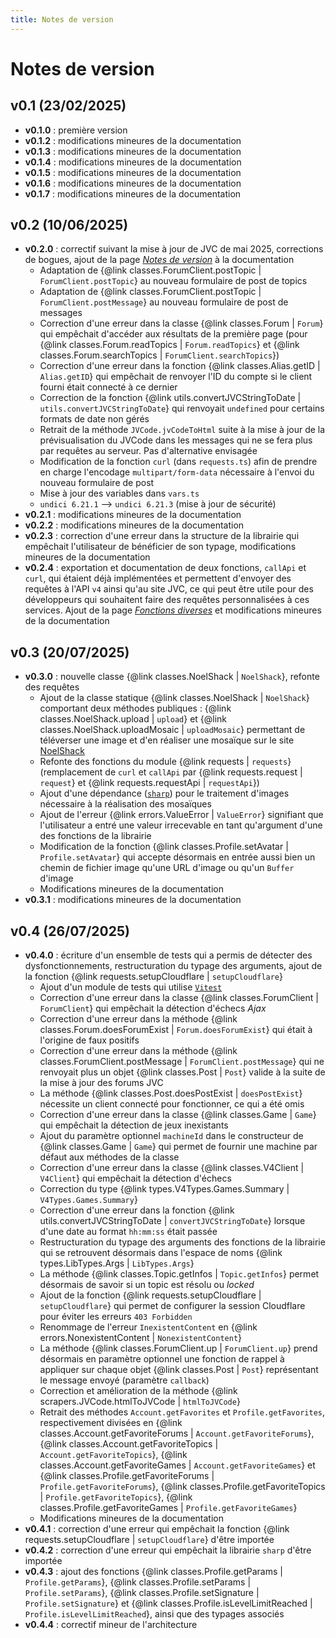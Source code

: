 ```yaml
---
title: Notes de version
---
```


# Notes de version

## v0.1 (23/02/2025)

- **v0.1.0** : première version
- **v0.1.2** : modifications mineures de la documentation
- **v0.1.3** : modifications mineures de la documentation
- **v0.1.4** : modifications mineures de la documentation
- **v0.1.5** : modifications mineures de la documentation
- **v0.1.6** : modifications mineures de la documentation
- **v0.1.7** : modifications mineures de la documentation

## v0.2 (10/06/2025)

- **v0.2.0** : correctif suivant la mise à jour de JVC de mai 2025, corrections de bogues, ajout de la page [*Notes de version*](./changelog.md) à la documentation
    * Adaptation de {@link classes.ForumClient.postTopic | `ForumClient.postTopic`} au nouveau formulaire de post de topics
    * Adaptation de {@link classes.ForumClient.postTopic | `ForumClient.postMessage`} au nouveau formulaire de post de messages
    * Correction d'une erreur dans la classe {@link classes.Forum | `Forum`} qui empêchait d'accéder aux résultats de la première page (pour {@link classes.Forum.readTopics | `Forum.readTopics`} et {@link classes.Forum.searchTopics | `ForumClient.searchTopics`})
    * Correction d'une erreur dans la fonction {@link classes.Alias.getID | `Alias.getID`} qui empêchait de renvoyer l'ID du compte si le client fourni était connecté à ce dernier
    * Correction de la fonction {@link utils.convertJVCStringToDate | `utils.convertJVCStringToDate`} qui renvoyait `undefined` pour certains formats de date non gérés
    * Retrait de la méthode `JVCode.jvCodeToHtml` suite à la mise à jour de la prévisualisation du JVCode dans les messages qui ne se fera plus par requêtes au serveur. Pas d'alternative envisagée
    * Modification de la fonction `curl` (dans `requests.ts`) afin de prendre en charge l'encodage `multipart/form-data` nécessaire à l'envoi du nouveau formulaire de post
    * Mise à jour des variables dans `vars.ts`
    * `undici 6.21.1` --> `undici 6.21.3` (mise à jour de sécurité)
- **v0.2.1** : modifications mineures de la documentation
- **v0.2.2** : modifications mineures de la documentation
- **v0.2.3** : correction d'une erreur dans la structure de la librairie qui empêchait l'utilisateur de bénéficier de son typage, modifications mineures de la documentation
- **v0.2.4** : exportation et documentation de deux fonctions, `callApi` et `curl`, qui étaient déjà implémentées et permettent d'envoyer des requêtes à l'API `v4` ainsi qu'au site JVC, ce qui peut être utile pour des développeurs qui souhaitent faire des requêtes personnalisées à ces services. Ajout de la page [*Fonctions diverses*](./other.md) et modifications mineures de la documentation

## v0.3 (20/07/2025)
- **v0.3.0** : nouvelle classe {@link classes.NoelShack | `NoelShack`}, refonte des requêtes
    * Ajout de la classe statique {@link classes.NoelShack | `NoelShack`} comportant deux méthodes publiques : {@link classes.NoelShack.upload | `upload`} et {@link classes.NoelShack.uploadMosaic | `uploadMosaic`} permettant de téléverser une image et d'en réaliser une mosaïque sur le site [NoelShack](https://www.noelshack.com/)
    * Refonte des fonctions du module {@link requests | `requests`} (remplacement de `curl` et `callApi` par {@link requests.request | `request`} et {@link requests.requestApi | `requestApi`})
    * Ajout d'une dépendance ([`sharp`](https://www.npmjs.com/package/sharp)) pour le traitement d'images nécessaire à la réalisation des mosaïques
    * Ajout de l'erreur {@link errors.ValueError | `ValueError`} signifiant que l'utilisateur a entré une valeur irrecevable en tant qu'argument d'une des fonctions de la librairie
    * Modification de la fonction {@link classes.Profile.setAvatar | `Profile.setAvatar`} qui accepte désormais en entrée aussi bien un chemin de fichier image qu'une URL d'image ou qu'un `Buffer` d'image
    * Modifications mineures de la documentation
- **v0.3.1** : modifications mineures de la documentation

## v0.4 (26/07/2025)
- **v0.4.0** : écriture d'un ensemble de tests qui a permis de détecter des dysfonctionnements, restructuration du typage des arguments, ajout de la fonction {@link requests.setupCloudflare | `setupCloudflare`}
    * Ajout d'un module de tests qui utilise [`Vitest`](https://vitest.dev/)
    * Correction d'une erreur dans la classe {@link classes.ForumClient | `ForumClient`} qui empêchait la détection d'échecs *Ajax*
    * Correction d'une erreur dans la méthode {@link classes.Forum.doesForumExist | `Forum.doesForumExist`} qui était à l'origine de faux positifs
    * Correction d'une erreur dans la méthode {@link classes.ForumClient.postMessage | `ForumClient.postMessage`} qui ne renvoyait plus un objet {@link classes.Post | `Post`} valide à la suite de la mise à jour des forums JVC
    * La méthode {@link classes.Post.doesPostExist | `doesPostExist`} nécessite un client connecté pour fonctionner, ce qui a été omis
    * Correction d'une erreur dans la classe {@link classes.Game | `Game`} qui empêchait la détection de jeux inexistants
    * Ajout du paramètre optionnel `machineId` dans le constructeur de {@link classes.Game | `Game`} qui permet de fournir une machine par défaut aux méthodes de la classe
    * Correction d'une erreur dans la classe {@link classes.V4Client | `V4Client`} qui empêchait la détection d'échecs
    * Correction du type {@link types.V4Types.Games.Summary | `V4Types.Games.Summary`}
    * Correction d'une erreur dans la fonction {@link utils.convertJVCStringToDate | `convertJVCStringToDate`} lorsque d'une date au format `hh:mm:ss` était passée
    * Restructuration du typage des arguments des fonctions de la librairie qui se retrouvent désormais dans l'espace de noms {@link types.LibTypes.Args | `LibTypes.Args`}
    * La méthode {@link classes.Topic.getInfos | `Topic.getInfos`} permet désormais de savoir si un topic est résolu ou *locked*
    * Ajout de la fonction {@link requests.setupCloudflare | `setupCloudflare`} qui permet de configurer la session Cloudflare pour éviter les erreurs `403 Forbidden`
    * Renommage de l'erreur `InexistentContent` en {@link errors.NonexistentContent | `NonexistentContent`}
    * La méthode {@link classes.ForumClient.up | `ForumClient.up`} prend désormais en paramètre optionnel une fonction de rappel à appliquer sur chaque objet {@link classes.Post | `Post`} représentant le message envoyé (paramètre `callback`)
    * Correction et amélioration de la méthode {@link scrapers.JVCode.htmlToJVCode | `htmlToJVCode`}
    * Retrait des méthodes `Account.getFavorites` et `Profile.getFavorites`, respectivement divisées en {@link classes.Account.getFavoriteForums | `Account.getFavoriteForums`}, {@link classes.Account.getFavoriteTopics | `Account.getFavoriteTopics`}, {@link classes.Account.getFavoriteGames | `Account.getFavoriteGames`} et {@link classes.Profile.getFavoriteForums | `Profile.getFavoriteForums`}, {@link classes.Profile.getFavoriteTopics | `Profile.getFavoriteTopics`}, {@link classes.Profile.getFavoriteGames | `Profile.getFavoriteGames`}
    * Modifications mineures de la documentation
- **v0.4.1** : correction d'une erreur qui empêchait la fonction {@link requests.setupCloudflare | `setupCloudflare`} d'être importée
- **v0.4.2** : correction d'une erreur qui empêchait la librairie `sharp` d'être importée
- **v0.4.3** : ajout des fonctions {@link classes.Profile.getParams | `Profile.getParams`}, {@link classes.Profile.setParams | `Profile.setParams`}, {@link classes.Profile.setSignature | `Profile.setSignature`} et {@link classes.Profile.isLevelLimitReached | `Profile.isLevelLimitReached`}, ainsi que des typages associés
- **v0.4.4** : correctif mineur de l'architecture